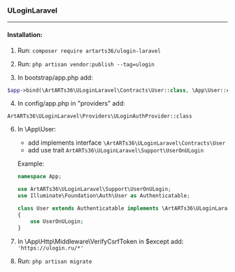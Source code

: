 ### ULoginLaravel

---

#### Installation:

1. Run: `composer require artarts36/ulogin-laravel`

2. Run: `php artisan vendor:publish --tag=ulogin`

3.  In bootstrap/app.php add:
```php
$app->bind(\ArtARTs36\ULoginLaravel\Contracts\User::class, \App\User::class);
```

4. In config/app.php in "providers" add:
```
ArtARTs36\ULoginLaravel\Providers\ULoginAuthProvider::class
```

6. In \App\User:
    * add implements interface `\ArtARTs36\ULoginLaravel\Contracts\User`
    * add use trait `ArtARTs36\ULoginLaravel\Support\UserOnULogin`
    
    Example:
    ```php
    namespace App;
    
    use ArtARTs36\ULoginLaravel\Support\UserOnULogin;
    use Illuminate\Foundation\Auth\User as Authenticatable;
    
    class User extends Authenticatable implements \ArtARTs36\ULoginLaravel\Contracts\User
    {
        use UserOnULogin;
    }
   ```

7. In \App\Http\Middleware\VerifyCsrfToken in $except add:
`'https://ulogin.ru/*'`

8. Run: `php artisan migrate`
